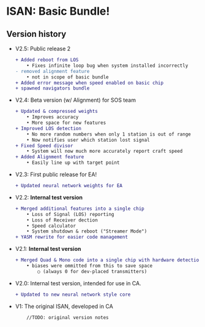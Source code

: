 # ISAN: Basic Bundle!

## Version history

- V2.5: Public release 2
    ```diff
    + Added reboot from LOS
        • Fixes infinite loop bug when system installed incorrectly
    - removed alignment feature
        • not in scope of basic bundle
    + Added error message when speed enabled on basic chip
    + spawned navigators bundle
    ```

- V2.4: Beta version (w/ Alignment) for SOS team
    ```diff
    + Updated & compressed weights
        • Improves accuracy
        • More space for new features
    + Improved LOS detection
        • No more random numbers when only 1 station is out of range
        • Now notifies user which station lost signal
    + Fixed Speed divisor
        • System will now much more accurately report craft speed
    + Added Alignment feature
        • Easily line up with target point
    ```
    
- V2.3: First public release for EA!
    ```diff
    + Updated neural network weights for EA
    ```

- V2.2: **Internal test version**
    ```diff
    + Merged additional features into a single chip
        • Loss of Signal (LOS) reporting
        • Loss of Receiver dection
        • Speed calculator
        • System shutdown & reboot ("Streamer Mode")
    + YASM rewrite for easier code management
    ```

- V2.1: **Internal test version**
    ```diff
    + Merged Quad & Mono code into a single chip with hardware detection
        • biases were ommitted from this to save space 
            ○ (always 0 for dev-placed transmitters)
    ```

- V2.0: Internal test version, intended for use in CA.
    ```diff
    + Updated to new neural network style core
    ```

- V1: The original ISAN, developed in CA
    ```diff
        //TODO: original version notes
    ```